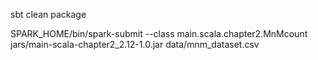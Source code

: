 sbt clean package

SPARK_HOME/bin/spark-submit --class main.scala.chapter2.MnMcount jars/main-scala-chapter2_2.12-1.0.jar data/mnm_dataset.csv
